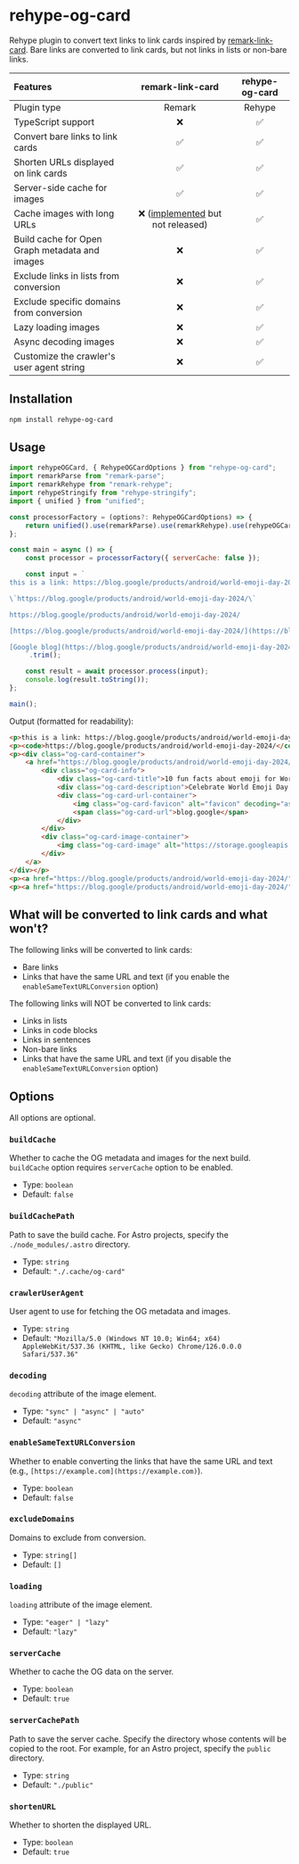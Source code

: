 # rehype-og-card

Rehype plugin to convert text links to link cards inspired by [remark-link-card](https://github.com/gladevise/remark-link-card). Bare links are converted to link cards, but not links in lists or non-bare links.

| Features                                       |                                     remark-link-card                                      | rehype-og-card |
| :--------------------------------------------- | :---------------------------------------------------------------------------------------: | :------------: |
| Plugin type                                    |                                          Remark                                           |     Rehype     |
| TypeScript support                             |                                             ❌                                             |       ✅        |
| Convert bare links to link cards               |                                             ✅                                             |       ✅        |
| Shorten URLs displayed on link cards           |                                             ✅                                             |       ✅        |
| Server-side cache for images                   |                                             ✅                                             |       ✅        |
| Cache images with long URLs                    | ❌ ([implemented](https://github.com/gladevise/remark-link-card/pull/16) but not released) |       ✅        |
| Build cache for Open Graph metadata and images |                                             ❌                                             |       ✅        |
| Exclude links in lists from conversion         |                                             ❌                                             |       ✅        |
| Exclude specific domains from conversion       |                                             ❌                                             |       ✅        |
| Lazy loading images                            |                                             ❌                                             |       ✅        |
| Async decoding images                          |                                             ❌                                             |       ✅        |
| Customize the crawler's user agent string      |                                             ❌                                             |       ✅        |

## Installation

```sh
npm install rehype-og-card
```

## Usage

```js
import rehypeOGCard, { RehypeOGCardOptions } from "rehype-og-card";
import remarkParse from "remark-parse";
import remarkRehype from "remark-rehype";
import rehypeStringify from "rehype-stringify";
import { unified } from "unified";

const processorFactory = (options?: RehypeOGCardOptions) => {
    return unified().use(remarkParse).use(remarkRehype).use(rehypeOGCard, options).use(rehypeStringify);
};

const main = async () => {
    const processor = processorFactory({ serverCache: false });

    const input = `
this is a link: https://blog.google/products/android/world-emoji-day-2024/

\`https://blog.google/products/android/world-emoji-day-2024/\`

https://blog.google/products/android/world-emoji-day-2024/

[https://blog.google/products/android/world-emoji-day-2024/](https://blog.google/products/android/world-emoji-day-2024/)

[Google blog](https://blog.google/products/android/world-emoji-day-2024/)
    `.trim();

    const result = await processor.process(input);
    console.log(result.toString());
};

main();
```

Output (formatted for readability):

```html
<p>this is a link: https://blog.google/products/android/world-emoji-day-2024/</p>
<p><code>https://blog.google/products/android/world-emoji-day-2024/</code></p>
<p><div class="og-card-container">
    <a href="https://blog.google/products/android/world-emoji-day-2024/">
        <div class="og-card-info">
            <div class="og-card-title">10 fun facts about emoji for World Emoji Day</div>
            <div class="og-card-description">Celebrate World Emoji Day with Google, and check out what’s new for Emoji Kitchen.</div>
            <div class="og-card-url-container">
                <img class="og-card-favicon" alt="favicon" decoding="async" height="16" loading="lazy" src="https://www.google.com/s2/favicons?domain=blog.google" width="16">
                <span class="og-card-url">blog.google</span>
            </div>
        </div>
        <div class="og-card-image-container">
            <img class="og-card-image" alt="https://storage.googleapis.com/gweb-uniblog-publish-prod/images/world_emoji_day_v2_1.width-1300.png" decoding="async" loading="lazy" src="https://storage.googleapis.com/gweb-uniblog-publish-prod/images/world_emoji_day_v2_1.width-1300.png">
        </div>
    </a>
</div></p>
<p><a href="https://blog.google/products/android/world-emoji-day-2024/">https://blog.google/products/android/world-emoji-day-2024/</a></p>
<p><a href="https://blog.google/products/android/world-emoji-day-2024/">Google blog</a></p>
```

## What will be converted to link cards and what won't?

The following links will be converted to link cards:

- Bare links
- Links that have the same URL and text (if you enable the `enableSameTextURLConversion` option)

The following links will NOT be converted to link cards:

- Links in lists
- Links in code blocks
- Links in sentences
- Non-bare links
- Links that have the same URL and text (if you disable the `enableSameTextURLConversion` option)

## Options

All options are optional.

### `buildCache`

Whether to cache the OG metadata and images for the next build. `buildCache` option requires `serverCache` option to be enabled.

- Type: `boolean`
- Default: `false`

### `buildCachePath`

Path to save the build cache. For Astro projects, specify the `./node_modules/.astro` directory.

- Type: `string`
- Default: `"./.cache/og-card"`

### `crawlerUserAgent`

User agent to use for fetching the OG metadata and images.

- Type: `string`
- Default: `"Mozilla/5.0 (Windows NT 10.0; Win64; x64) AppleWebKit/537.36 (KHTML, like Gecko) Chrome/126.0.0.0 Safari/537.36"`

### `decoding`

`decoding` attribute of the image element.

- Type: `"sync" | "async" | "auto"`
- Default: `"async"`

### `enableSameTextURLConversion`

Whether to enable converting the links that have the same URL and text (e.g., `[https://example.com](https://example.com)`).

- Type: `boolean`
- Default: `false`

### `excludeDomains`

Domains to exclude from conversion.

- Type: `string[]`
- Default: `[]`

### `loading`

`loading` attribute of the image element.

- Type: `"eager" | "lazy"`
- Default: `"lazy"`

### `serverCache`

Whether to cache the OG data on the server.

- Type: `boolean`
- Default: `true`

### `serverCachePath`

Path to save the server cache. Specify the directory whose contents will be copied to the root. For example, for an Astro project, specify the `public` directory.

- Type: `string`
- Default: `"./public"`

### `shortenURL`

Whether to shorten the displayed URL.

- Type: `boolean`
- Default: `true`
